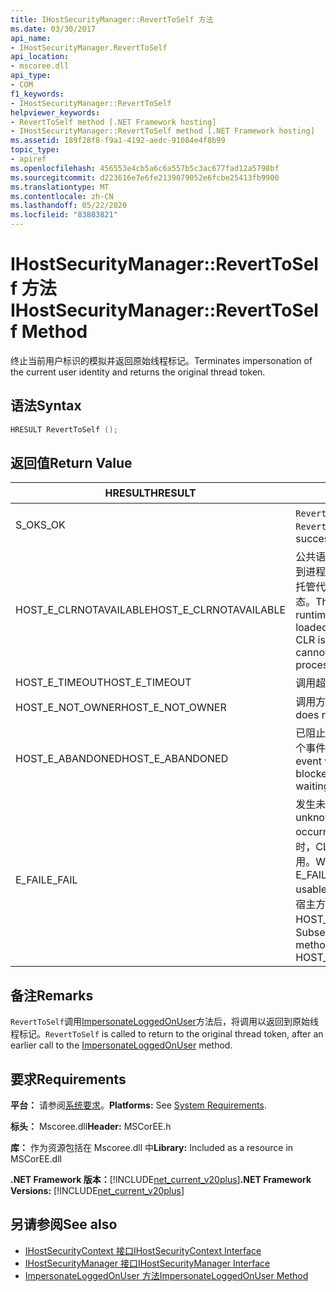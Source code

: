 ```yaml
---
title: IHostSecurityManager::RevertToSelf 方法
ms.date: 03/30/2017
api_name:
- IHostSecurityManager.RevertToSelf
api_location:
- mscoree.dll
api_type:
- COM
f1_keywords:
- IHostSecurityManager::RevertToSelf
helpviewer_keywords:
- RevertToSelf method [.NET Framework hosting]
- IHostSecurityManager::RevertToSelf method [.NET Framework hosting]
ms.assetid: 189f28f8-f9a1-4192-aedc-91084e4f8b99
topic_type:
- apiref
ms.openlocfilehash: 456553e4cb5a6c6a557b5c3ac677fad12a5798bf
ms.sourcegitcommit: d223616e7e6fe2139079052e6fcbe25413fb9900
ms.translationtype: MT
ms.contentlocale: zh-CN
ms.lasthandoff: 05/22/2020
ms.locfileid: "83803821"
---
```

# <a name="ihostsecuritymanagerreverttoself-method"></a><span data-ttu-id="68206-102">IHostSecurityManager::RevertToSelf 方法</span><span class="sxs-lookup"><span data-stu-id="68206-102">IHostSecurityManager::RevertToSelf Method</span></span>
<span data-ttu-id="68206-103">终止当前用户标识的模拟并返回原始线程标记。</span><span class="sxs-lookup"><span data-stu-id="68206-103">Terminates impersonation of the current user identity and returns the original thread token.</span></span>  
  
## <a name="syntax"></a><span data-ttu-id="68206-104">语法</span><span class="sxs-lookup"><span data-stu-id="68206-104">Syntax</span></span>  
  
```cpp  
HRESULT RevertToSelf ();  
```  
  
## <a name="return-value"></a><span data-ttu-id="68206-105">返回值</span><span class="sxs-lookup"><span data-stu-id="68206-105">Return Value</span></span>  
  
|<span data-ttu-id="68206-106">HRESULT</span><span class="sxs-lookup"><span data-stu-id="68206-106">HRESULT</span></span>|<span data-ttu-id="68206-107">说明</span><span class="sxs-lookup"><span data-stu-id="68206-107">Description</span></span>|  
|-------------|-----------------|  
|<span data-ttu-id="68206-108">S_OK</span><span class="sxs-lookup"><span data-stu-id="68206-108">S_OK</span></span>|<span data-ttu-id="68206-109">`RevertToSelf`已成功返回。</span><span class="sxs-lookup"><span data-stu-id="68206-109">`RevertToSelf` returned successfully.</span></span>|  
|<span data-ttu-id="68206-110">HOST_E_CLRNOTAVAILABLE</span><span class="sxs-lookup"><span data-stu-id="68206-110">HOST_E_CLRNOTAVAILABLE</span></span>|<span data-ttu-id="68206-111">公共语言运行时（CLR）未加载到进程中，或 CLR 处于无法运行托管代码或成功处理调用的状态。</span><span class="sxs-lookup"><span data-stu-id="68206-111">The common language runtime (CLR) has not been loaded into a process, or the CLR is in a state in which it cannot run managed code or process the call successfully.</span></span>|  
|<span data-ttu-id="68206-112">HOST_E_TIMEOUT</span><span class="sxs-lookup"><span data-stu-id="68206-112">HOST_E_TIMEOUT</span></span>|<span data-ttu-id="68206-113">调用超时。</span><span class="sxs-lookup"><span data-stu-id="68206-113">The call timed out.</span></span>|  
|<span data-ttu-id="68206-114">HOST_E_NOT_OWNER</span><span class="sxs-lookup"><span data-stu-id="68206-114">HOST_E_NOT_OWNER</span></span>|<span data-ttu-id="68206-115">调用方不拥有该锁。</span><span class="sxs-lookup"><span data-stu-id="68206-115">The caller does not own the lock.</span></span>|  
|<span data-ttu-id="68206-116">HOST_E_ABANDONED</span><span class="sxs-lookup"><span data-stu-id="68206-116">HOST_E_ABANDONED</span></span>|<span data-ttu-id="68206-117">已阻止的线程或纤程正在等待某个事件时，该事件被取消。</span><span class="sxs-lookup"><span data-stu-id="68206-117">An event was canceled while a blocked thread or fiber was waiting on it.</span></span>|  
|<span data-ttu-id="68206-118">E_FAIL</span><span class="sxs-lookup"><span data-stu-id="68206-118">E_FAIL</span></span>|<span data-ttu-id="68206-119">发生未知的灾难性故障。</span><span class="sxs-lookup"><span data-stu-id="68206-119">An unknown catastrophic failure occurred.</span></span> <span data-ttu-id="68206-120">当方法返回 E_FAIL 时，CLR 在该进程内将不再可用。</span><span class="sxs-lookup"><span data-stu-id="68206-120">When a method returns E_FAIL, the CLR is no longer usable within the process.</span></span> <span data-ttu-id="68206-121">对宿主方法的后续调用会返回 HOST_E_CLRNOTAVAILABLE。</span><span class="sxs-lookup"><span data-stu-id="68206-121">Subsequent calls to hosting methods return HOST_E_CLRNOTAVAILABLE.</span></span>|  
  
## <a name="remarks"></a><span data-ttu-id="68206-122">备注</span><span class="sxs-lookup"><span data-stu-id="68206-122">Remarks</span></span>  
 <span data-ttu-id="68206-123">`RevertToSelf`调用[ImpersonateLoggedOnUser](ihostsecuritymanager-impersonateloggedonuser-method.md)方法后，将调用以返回到原始线程标记。</span><span class="sxs-lookup"><span data-stu-id="68206-123">`RevertToSelf` is called to return to the original thread token, after an earlier call to the [ImpersonateLoggedOnUser](ihostsecuritymanager-impersonateloggedonuser-method.md) method.</span></span>  
  
## <a name="requirements"></a><span data-ttu-id="68206-124">要求</span><span class="sxs-lookup"><span data-stu-id="68206-124">Requirements</span></span>  
 <span data-ttu-id="68206-125">**平台：** 请参阅[系统要求](../../get-started/system-requirements.md)。</span><span class="sxs-lookup"><span data-stu-id="68206-125">**Platforms:** See [System Requirements](../../get-started/system-requirements.md).</span></span>  
  
 <span data-ttu-id="68206-126">**标头：** Mscoree.dll</span><span class="sxs-lookup"><span data-stu-id="68206-126">**Header:** MSCorEE.h</span></span>  
  
 <span data-ttu-id="68206-127">**库：** 作为资源包括在 Mscoree.dll 中</span><span class="sxs-lookup"><span data-stu-id="68206-127">**Library:** Included as a resource in MSCorEE.dll</span></span>  
  
 <span data-ttu-id="68206-128">**.NET Framework 版本：**[!INCLUDE[net_current_v20plus](../../../../includes/net-current-v20plus-md.md)]</span><span class="sxs-lookup"><span data-stu-id="68206-128">**.NET Framework Versions:** [!INCLUDE[net_current_v20plus](../../../../includes/net-current-v20plus-md.md)]</span></span>  
  
## <a name="see-also"></a><span data-ttu-id="68206-129">另请参阅</span><span class="sxs-lookup"><span data-stu-id="68206-129">See also</span></span>

- [<span data-ttu-id="68206-130">IHostSecurityContext 接口</span><span class="sxs-lookup"><span data-stu-id="68206-130">IHostSecurityContext Interface</span></span>](ihostsecuritycontext-interface.md)
- [<span data-ttu-id="68206-131">IHostSecurityManager 接口</span><span class="sxs-lookup"><span data-stu-id="68206-131">IHostSecurityManager Interface</span></span>](ihostsecuritymanager-interface.md)
- [<span data-ttu-id="68206-132">ImpersonateLoggedOnUser 方法</span><span class="sxs-lookup"><span data-stu-id="68206-132">ImpersonateLoggedOnUser Method</span></span>](ihostsecuritymanager-impersonateloggedonuser-method.md)
